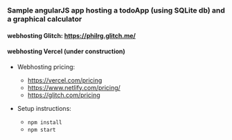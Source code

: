 ### Sample angularJS app hosting a todoApp (using SQLite db) and a graphical calculator

#### webhosting Glitch: https://philrg.glitch.me/

#### webhosting Vercel (under construction)

- Webhosting pricing:
    - https://vercel.com/pricing
    - https://www.netlify.com/pricing/
    - https://glitch.com/pricing


- Setup instructions:
  - `npm install`
  - `npm start`